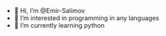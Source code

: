 - 👋 Hi, I’m @Emir-Salimov
- 👀 I’m interested in programming in any languages
- 🌱 I’m currently learning python
  

<!---
Emir-Salimov/Emir-Salimov is a ✨ special ✨ repository because its `README.md` (this file) appears on your GitHub profile.
You can click the Preview link to take a look at your changes.
--->
